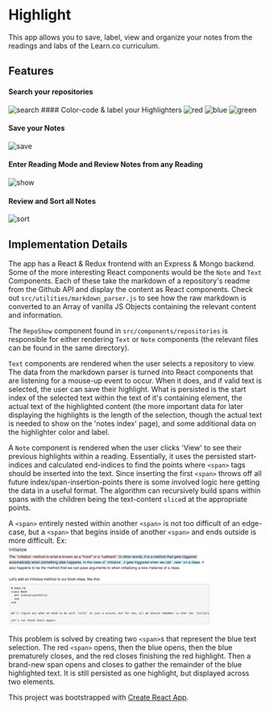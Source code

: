 # Highlight

This app allows you to save, label, view and organize your notes from the readings and labs of the Learn.co curriculum.

## Features

#### Search your repositories
<img src="/public/searchRepos.png" alt="search" style="width: 100px;"/>
#### Color-code & label your Highlighters
<img src="/public/redMarker.png" alt="red" style="width: 200px;"/>
<img src="/public/blueMarker.png" alt="blue" style="width: 200px;"/>
<img src="/public/greenMarker.png" alt="green" style="width: 200px;"/>

#### Save your Notes
<img src="/public/saveHighlight.png" alt="save" style="width: 400px;"/>

#### Enter Reading Mode and Review Notes from any Reading
<img src="/public/showHighlights.png" alt="show" style="width: 400px;"/>

#### Review and Sort all Notes
<img src="/public/sortNotes.png" alt="sort" style="width: 200px;"/>

## Implementation Details
The app has a React & Redux frontend with an Express & Mongo backend. Some of the more interesting React components would be the `Note` and `Text` Components. Each of these take the markdown of a repository's readme from the Github API and display the content as React components.  Check out `src/utilities/markdown_parser.js` to see how the raw markdown is converted to an Array of vanilla JS Objects containing the relevant content and information.

The `RepoShow` component found in `src/components/repositories` is responsible for either rendering `Text` or `Note` components (the relevant files can be found in the same directory).  

`Text` components are rendered when the user selects a repository to view. The data from the markdown parser is turned into React components that are listening for a mouse-up event to occur.  When it does, and if valid text is selected, the user can save their highlight.  What is persisted is the start index of the selected text within the text of it's containing element, the actual text of the highlighted content (the more important data for later displaying the highlights is the length of the selection, though the actual text is needed to show on the 'notes index' page), and some additional data on the highlighter color and label.

A `Note` component is rendered when the user clicks 'View' to see their previous highlights within a reading.  Essentially, it uses the persisted start-indices and calculated end-indices to find the points where `<span>` tags should be inserted into the text. Since inserting the first `<span>` throws off all future index/span-insertion-points there is some involved logic here getting the data in a useful format.  The algorithm can recursively build spans within spans with the children being the text-content `slice`d at the appropriate points.

A `<span>` entirely nested within another `<span>` is not too difficult of an edge-case, but a `<span>` that begins inside of another `<span>` and ends outside is more difficult. Ex:
<img src="./public/overlap.png" alt="green" style="width: 400px;"/>

This problem is solved by creating two `<span>`s that represent the blue text selection. The red `<span>` opens, then the blue opens, then the blue prematurely closes, and the red closes finishing the red highlight. Then a brand-new span opens and closes to gather the remainder of the blue highlighted text. It is still persisted as one highlight, but displayed across two elements.


This project was bootstrapped with [Create React App](https://github.com/facebookincubator/create-react-app).

